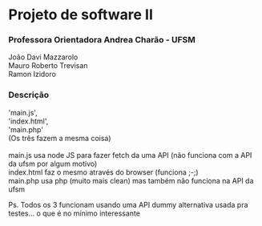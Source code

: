 # Projeto de software II
### Professora Orientadora Andrea Charão - UFSM
João Davi Mazzarolo <br>
Mauro Roberto Trevisan <br>
Ramon Izidoro <br>

### Descrição
'main.js', <br>'index.html', <br>'main.php'<br> (Os três fazem a mesma coisa) <br><br>
main.js usa node JS para fazer fetch da uma API (não funciona com a API da ufsm por algum motivo) <br>
index.html faz o mesmo através do browser (funciona ;-;) <br>
main.php usa php (muito mais clean) mas também não funciona na API da ufsm <br>

Ps. Todos os 3 funcionam usando uma API dummy alternativa usada pra testes... o que é no mínimo interessante
